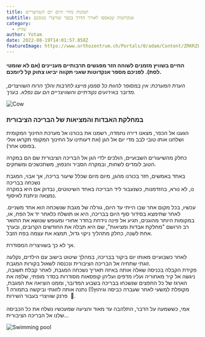 ```yaml
---
title: תמונות מחיי היום יום השוויצריים
subtitle: אנקדוטות שנאספו לאורך הדרך בכפר שוויצרי מנומנם
category:
  - שוויץ
author: Yotam
date: 2022-08-19T14:01:57.858Z
featureImage: https://www.orthozentrum.ch/Portals/0/adam/Content/ZRKRZL8VgUOdlQFK69Ocnw/Image/Cham%20aerial%20view.bmp?w=1200
---
```

#### החיים בשוויץ מזמנים לשוהה הזר מפגשים תרבותיים מעניינים (אם לא שומטי לסת). לפניכם מספר אנקדוטות שאני תקווה יביאו צחוק קל ליומכם.

*הערת המערכת: אין במסופר להוות כל סממן מייצג לתרבות והלך הרוח השוויצרים, מדובר באירועים נקודתיים והשוויצריים הם עם נפלא. בערך.*

![Cow](https://media.giphy.com/media/kdicjggNCgM10dtqvO/giphy.gif "Happy cow")



### במחלקת האבדות והמציאות של הבריכה הציבורית

הגענו אל הכפר, מצאנו דירה נחמדה, רשמנו את בכורנו אל מערכת החינוך המקומית ושלחנו אותו טובי לבב מדי יום אל הגן (את דעותינו על החינוך המקומי תקראו אולי בפוסט אחר).

כחלק מהשיעורים השבועיים, הולכים ילדי הגן אל הבריכה הציבורית שם הם במקרה הטוב לומדים לשחות, ובמקרה הסביר והנפוץ, משתכשכים ומשחקים.

באחד באמשים, חזר בכורנו מהגן, מיום מיום שכלל שיעור בריכה, אך אבוי, המגבת נשכחה בבריכה\
נו, לא נורא, בהזדמנות, כשנעבור ליד הבריכה באחד השיטוטים, נבדוק אם היא במקרה נמצאה וניתנת לאיסוף.

עכשיו, בכל מקום אחר שבו הייתי עד היום, גורלה של מגבת שנשכחה הוא אחד משניים. לאחר שתימצא בסידור סוף היום בבריכה, היא או תושלח כלאחר יד אל הפח, או, במקומות היותר מהוגנים, תגיע אל פינה נידחת בחדר אחורי ומעופש שנושא את התואר רב הרושם "מחלקת אבדות ומציאות", שם היא תבלה את החודשים הקרובים, ובערך אחת לשנה, כחלק מתהליך ניקוי גדול, תמצא את עצמה בפח הזבל.

אך לא כך בשוויצריה המסודרת.

לאחר כשבועיים מאותו יום ביקור בבריכה, במהלך שיטוט בישוב עם הילדים, נקלעה זוגתי שתחיה אל הבריכה הציבורית ונכנסה לשאול בקורות המגבת.\
פקידת הקבלה בכניסה שאלה אותה באיזה תאריך נשכחה המגבת, לאחר קבלת תשובה, ניגשה אל קיר מאחוריה ועליו מדפים ועליהן קופסאות מסודרות בסדר מופתי, שלפה את הארגז של כל החפצים שנשכחו בבריכה בשבוע המדובר, וממנו הוציאה את המגבת, מקופלת למשעי לאחר שעברה כביסה וגיהוץ(!) נתנה אותה לזוגתי וביקשה בתמורה 1 פרנק שוויצרי בעבור השירות  🤷.\
\
אמי, כששמעה על הדבר, התלהבה עד מאוד והציעה שמעכשיו נשלח את כל הכביסה שלנו אל הבריכה הציבורית...



![Swimming pool](https://images.unsplash.com/photo-1603589138334-be34651248b0?ixlib=rb-1.2.1&ixid=MnwxMjA3fDB8MHxwaG90by1wYWdlfHx8fGVufDB8fHx8&auto=format&fit=crop&w=1505&q=80 "Photo by @katie_s (unsplash)")